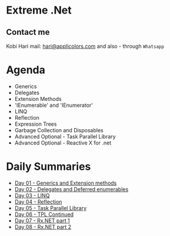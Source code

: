 # Extreme .Net
## Contact me
Kobi Hari
mail: hari@applicolors.com
and also - through `Whatsapp`

# Agenda
* Generics
* Delegates
* Extension Methods
* 'IEnumerable' and 'IEnumerator'
* LINQ
* Reflection
* Expression Trees
* Garbage Collection and Disposables
* Advanced Optional - Task Parallel Library
* Advanced Optional - Reactive X for .net

# Daily Summaries
* [Day 01 - Generics and Extension methods](https://github.com/kobi2294/Course-102020-Varonis-Extreme.Net/wiki/Day-01-Generics-and-Extension-Methods)
* [Day 02 - Delegates and Deferred enumerables](https://github.com/kobi2294/Course-102020-Varonis-Extreme.Net/wiki/Day-02-Delegates-and-Enumerables)
* [Day 03 - LINQ](https://github.com/kobi2294/Course-102020-Varonis-Extreme.Net/wiki/Day-03-LINQ-Deep-Dive)
* [Day 04 - Reflection](https://github.com/kobi2294/Course-102020-Varonis-Extreme.Net/wiki/Day-04-Reflection)
* [Day 05 - Task Parallel Library](https://github.com/kobi2294/Course-102020-Varonis-Extreme.Net/wiki/Day-05-Introduction-to-TPL)
* [Day 06 - TPL Continued](https://github.com/kobi2294/Course-102020-Varonis-Extreme.Net/wiki/Day-06---TPL-Continued)
* [Day 07 - Rx.NET part 1](https://github.com/kobi2294/Course-102020-Varonis-Extreme.Net/wiki/Day-07---Rx.Net-part-1)
* [Day 08 - Rx.NET part 2](https://github.com/kobi2294/Course-102020-Varonis-Extreme.Net/wiki/Day-08-Rx.Net-part-2)

